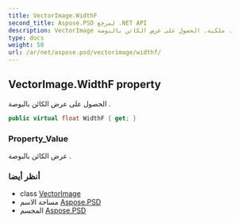 ```yaml
---
title: VectorImage.WidthF
second_title: Aspose.PSD لمرجع .NET API
description: VectorImage ملكية. الحصول على عرض الكائن بالبوصة .
type: docs
weight: 50
url: /ar/net/aspose.psd/vectorimage/widthf/
---
```

## VectorImage.WidthF property

الحصول على عرض الكائن بالبوصة .

```csharp
public virtual float WidthF { get; }
```

### Property_Value

عرض الكائن بالبوصة .

### أنظر أيضا

* class [VectorImage](../)
* مساحة الاسم [Aspose.PSD](../../vectorimage/)
* المجسم [Aspose.PSD](../../../)


